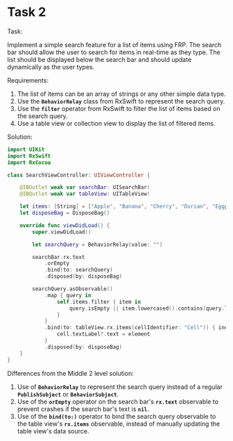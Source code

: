 # Task 2

Task:

Implement a simple search feature for a list of items using FRP. The search bar
should allow the user to search for items in real-time as they type. The list
should be displayed below the search bar and should update dynamically as the
user types.

Requirements:

1. The list of items can be an array of strings or any other simple data type.
2. Use the **`BehaviorRelay`** class from RxSwift to represent the search query.
3. Use the **`filter`** operator from RxSwift to filter the list of items based
   on the search query.
4. Use a table view or collection view to display the list of filtered items.

Solution:

```swift
import UIKit
import RxSwift
import RxCocoa

class SearchViewController: UIViewController {

    @IBOutlet weak var searchBar: UISearchBar!
    @IBOutlet weak var tableView: UITableView!

    let items: [String] = ["Apple", "Banana", "Cherry", "Durian", "Eggplant", "Fig"]
    let disposeBag = DisposeBag()

    override func viewDidLoad() {
        super.viewDidLoad()

        let searchQuery = BehaviorRelay(value: "")

        searchBar.rx.text
            .orEmpty
            .bind(to: searchQuery)
            .disposed(by: disposeBag)

        searchQuery.asObservable()
            .map { query in
                self.items.filter { item in
                    query.isEmpty || item.lowercased().contains(query.lowercased())
                }
            }
            .bind(to: tableView.rx.items(cellIdentifier: "Cell")) { index, element, cell in
                cell.textLabel?.text = element
            }
            .disposed(by: disposeBag)
    }
}
```

Differences from the Middle 2 level solution:

1. Use of **`BehaviorRelay`** to represent the search query instead of a regular
   **`PublishSubject`** or **`BehaviorSubject`**.
2. Use of the **`orEmpty`** operator on the search bar's **`rx.text`**
   observable to prevent crashes if the search bar's text is **`nil`**.
3. Use of the **`bind(to:)`** operator to bind the search query observable to
   the table view's **`rx.items`** observable, instead of manually updating the
   table view's data source.
